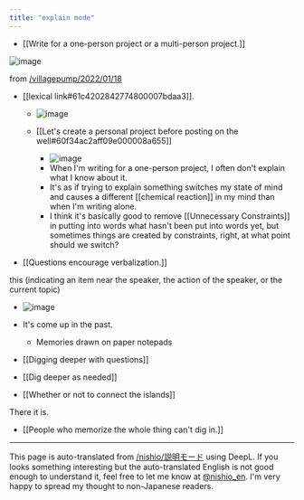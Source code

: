 ```yaml
---
title: "explain mode"
---
```


- [[Write for a one-person project or a multi-person project.]]

![image](https://gyazo.com/edffc81d43c2adadf4b4d0a9551af071/thumb/1000)


from [/villagepump/2022/01/18](https://scrapbox.io/villagepump/2022/01/18)
- [[lexical link#61c4202842774800007bdaa3]].
    - ![image](https://gyazo.com/f254fbc86d3a8d7b22793c5a6c08bf98/thumb/1000)

    - [[Let's create a personal project before posting on the well#60f34ac2aff09e000008a655]]
        - ![image](https://gyazo.com/fa3e70fc35e19a81d5c74fe346975ace/thumb/1000)
        - When I'm writing for a one-person project, I often don't explain what I know about it.
        - It's as if trying to explain something switches my state of mind and causes a different [[chemical reaction]] in my mind than when I'm writing alone.
        - I think it's basically good to remove [[Unnecessary Constraints]] in putting into words what hasn't been put into words yet, but sometimes things are created by constraints, right, at what point should we switch?

- [[Questions encourage verbalization.]]

this (indicating an item near the speaker, the action of the speaker, or the current topic)
- ![image](https://gyazo.com/46e425e7e1ce7574fe00d0ec7b33f5ce/thumb/1000)
- It's come up in the past.
    - Memories drawn on paper notepads

- [[Digging deeper with questions]]
- [[Dig deeper as needed]]
- [[Whether or not to connect the islands]]

There it is.
- [[People who memorize the whole thing can't dig in.]]

---
This page is auto-translated from [/nishio/説明モード](https://scrapbox.io/nishio/説明モード) using DeepL. If you looks something interesting but the auto-translated English is not good enough to understand it, feel free to let me know at [@nishio_en](https://twitter.com/nishio_en). I'm very happy to spread my thought to non-Japanese readers.